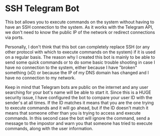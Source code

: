 # SSH Telegram Bot

This bot allows you to execute commands on the system without having to have an SSH connection to the system. As it works with the Telegram API, we don't need to know the public IP of the network or redirect connections via ports.

Personally, I don't think that this bot can completely replace SSH (or any other protocol with which to execute commands on the system) if it is used on a regular basis. The reason why I created this bot is mainly to be able to send some quick commands or to do some basic trouble shooting in case I have no connection to the system, either because I have "broken" something (xD) or because the IP of my DNS domain has changed and I have no connection to my network.

Keep in mind that Telegram bots are public on the internet and any user searching for your bot's name will be able to start it. Since this is a HUGE security issue, I have configured the bot to compare your user ID with the sender's at all times. If the ID matches it means that you are the one trying to execute commands and it will go ahead, but if the ID doesn't match it means that someone other than you is trying to access and execute commands. In this second case the bot will ignore the command, send a message to the impostor and warn you that someone has tried to execute commands, along with the user information.
